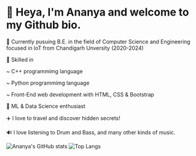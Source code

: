 # 👋 Heya, I'm Ananya and welcome to my Github bio.

📖 Currently pusuing B.E. in the field of Computer Science and Engineering focused in IoT from Chandigarh Unversity (2020-2024)

🦄 Skilled in 

~ C++ programmimg language

~ Python programmimg language

~ Front-End web development with HTML, CSS & Bootstrap

🤩 ML & Data Science enthusiast

✈️ I love to travel and discover hidden secrets!

🔊 I love listening to Drum and Bass, and many other kinds of music.




![Ananya's GitHub stats](https://github-readme-stats.vercel.app/api?username=Ananya0909&show_icons=true&theme=nightowl)   ![Top Langs](https://github-readme-stats.vercel.app/api/top-langs/?username=anuraghazra&layout=compact&show_icons=true&theme=nightowl)
